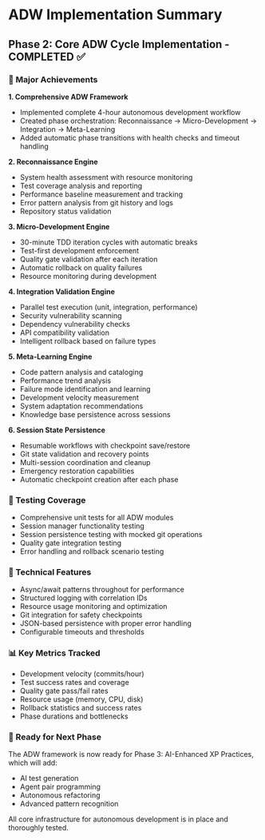 # ADW Implementation Summary

## Phase 2: Core ADW Cycle Implementation - COMPLETED ✅

### 🎯 Major Achievements

**1. Comprehensive ADW Framework**
- Implemented complete 4-hour autonomous development workflow
- Created phase orchestration: Reconnaissance → Micro-Development → Integration → Meta-Learning
- Added automatic phase transitions with health checks and timeout handling

**2. Reconnaissance Engine**
- System health assessment with resource monitoring
- Test coverage analysis and reporting  
- Performance baseline measurement and tracking
- Error pattern analysis from git history and logs
- Repository status validation

**3. Micro-Development Engine**
- 30-minute TDD iteration cycles with automatic breaks
- Test-first development enforcement
- Quality gate validation after each iteration
- Automatic rollback on quality failures
- Resource monitoring during development

**4. Integration Validation Engine**
- Parallel test execution (unit, integration, performance)
- Security vulnerability scanning
- Dependency vulnerability checks
- API compatibility validation
- Intelligent rollback based on failure types

**5. Meta-Learning Engine**
- Code pattern analysis and cataloging
- Performance trend analysis
- Failure mode identification and learning
- Development velocity measurement
- System adaptation recommendations
- Knowledge base persistence across sessions

**6. Session State Persistence**
- Resumable workflows with checkpoint save/restore
- Git state validation and recovery points
- Multi-session coordination and cleanup
- Emergency restoration capabilities
- Automatic checkpoint creation after each phase

### 🧪 Testing Coverage
- Comprehensive unit tests for all ADW modules
- Session manager functionality testing
- Session persistence testing with mocked git operations
- Quality gate integration testing
- Error handling and rollback scenario testing

### 🔧 Technical Features
- Async/await patterns throughout for performance
- Structured logging with correlation IDs
- Resource usage monitoring and optimization
- Git integration for safety checkpoints
- JSON-based persistence with proper error handling
- Configurable timeouts and thresholds

### 📊 Key Metrics Tracked
- Development velocity (commits/hour)
- Test success rates and coverage
- Quality gate pass/fail rates
- Resource usage (memory, CPU, disk)
- Rollback statistics and success rates
- Phase durations and bottlenecks

### 🚀 Ready for Next Phase
The ADW framework is now ready for Phase 3: AI-Enhanced XP Practices, which will add:
- AI test generation
- Agent pair programming
- Autonomous refactoring
- Advanced pattern recognition

All core infrastructure for autonomous development is in place and thoroughly tested.